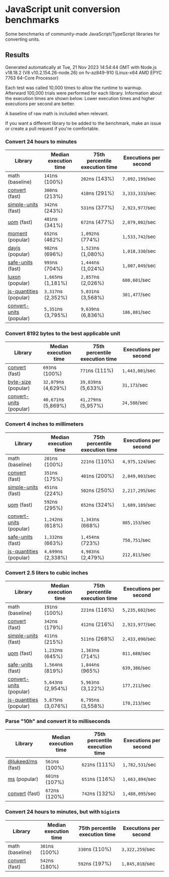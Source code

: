 # JavaScript unit conversion benchmarks

Some benchmarks of community-made JavaScript/TypeScript libraries for converting units.

## Results

<!-- beginblock(results) -->

Generated automatically at Tue, 21 Nov 2023 14:54:44 GMT with Node.js v18.18.2 (V8 v10.2.154.26-node.26) on fv-az849-910 (Linux-x64 AMD EPYC 7763 64-Core Processor)

Each test was called 10,000 times to allow the runtime to warmup.
Afterward 100,000 trials were performed for each library.
Information about the execution times are shown below.
Lower execution times and higher executions per second are better.

A baseline of raw math is included when relevant.

If you want a different library to be added to the benchmark, make an issue or create a pull request if you're comfortable.

### Convert 24 hours to minutes

| Library                                                            | Median execution time | 75th percentile execution time | Executions per second |
| ------------------------------------------------------------------ | --------------------- | ------------------------------ | --------------------- |
| math (baseline)                                                    | `141`ns (100%)        | `202`ns (143%)                 | `7,092,199`/sec       |
| [convert](https://npmjs.com/package/convert) (fast)                | `300`ns (213%)        | `410`ns (291%)                 | `3,333,333`/sec       |
| [simple-units](https://npmjs.com/package/simple-units) (fast)      | `342`ns (243%)        | `531`ns (377%)                 | `2,923,977`/sec       |
| [uom](https://npmjs.com/package/uom) (fast)                        | `481`ns (341%)        | `672`ns (477%)                 | `2,079,002`/sec       |
| [moment](https://npmjs.com/package/moment) (popular)               | `652`ns (462%)        | `1,092`ns (774%)               | `1,533,742`/sec       |
| [dayjs](https://npmjs.com/package/dayjs) (popular)                 | `982`ns (696%)        | `1,523`ns (1,080%)             | `1,018,330`/sec       |
| [safe-units](https://npmjs.com/package/safe-units) (fast)          | `993`ns (704%)        | `1,444`ns (1,024%)             | `1,007,049`/sec       |
| [luxon](https://npmjs.com/package/luxon) (popular)                 | `1,665`ns (1,181%)    | `2,857`ns (2,026%)             | `600,601`/sec         |
| [js-quantities](https://npmjs.com/package/js-quantities) (popular) | `3,317`ns (2,352%)    | `5,031`ns (3,568%)             | `301,477`/sec         |
| [convert-units](https://npmjs.com/package/convert-units) (popular) | `5,351`ns (3,795%)    | `9,639`ns (6,836%)             | `186,881`/sec         |

### Convert 8192 bytes to the best applicable unit

| Library                                                            | Median execution time | 75th percentile execution time | Executions per second |
| ------------------------------------------------------------------ | --------------------- | ------------------------------ | --------------------- |
| [convert](https://npmjs.com/package/convert) (fast)                | `693`ns (100%)        | `771`ns (111%)                 | `1,443,001`/sec       |
| [byte-size](https://npmjs.com/package/byte-size) (popular)         | `32,079`ns (4,629%)   | `39,039`ns (5,633%)            | `31,173`/sec          |
| [convert-units](https://npmjs.com/package/convert-units) (popular) | `40,671`ns (5,869%)   | `41,279`ns (5,957%)            | `24,588`/sec          |

### Convert 4 inches to millimeters

| Library                                                            | Median execution time | 75th percentile execution time | Executions per second |
| ------------------------------------------------------------------ | --------------------- | ------------------------------ | --------------------- |
| math (baseline)                                                    | `201`ns (100%)        | `221`ns (110%)                 | `4,975,124`/sec       |
| [convert](https://npmjs.com/package/convert) (fast)                | `351`ns (175%)        | `401`ns (200%)                 | `2,849,003`/sec       |
| [simple-units](https://npmjs.com/package/simple-units) (fast)      | `451`ns (224%)        | `502`ns (250%)                 | `2,217,295`/sec       |
| [uom](https://npmjs.com/package/uom) (fast)                        | `592`ns (295%)        | `652`ns (324%)                 | `1,689,189`/sec       |
| [convert-units](https://npmjs.com/package/convert-units) (popular) | `1,242`ns (618%)      | `1,343`ns (668%)               | `805,153`/sec         |
| [safe-units](https://npmjs.com/package/safe-units) (fast)          | `1,332`ns (663%)      | `1,454`ns (723%)               | `750,751`/sec         |
| [js-quantities](https://npmjs.com/package/js-quantities) (popular) | `4,699`ns (2,338%)    | `4,983`ns (2,479%)             | `212,811`/sec         |

### Convert 2.5 liters to cubic inches

| Library                                                            | Median execution time | 75th percentile execution time | Executions per second |
| ------------------------------------------------------------------ | --------------------- | ------------------------------ | --------------------- |
| math (baseline)                                                    | `191`ns (100%)        | `221`ns (116%)                 | `5,235,602`/sec       |
| [convert](https://npmjs.com/package/convert) (fast)                | `342`ns (179%)        | `412`ns (216%)                 | `2,923,977`/sec       |
| [simple-units](https://npmjs.com/package/simple-units) (fast)      | `411`ns (215%)        | `511`ns (268%)                 | `2,433,090`/sec       |
| [uom](https://npmjs.com/package/uom) (fast)                        | `1,232`ns (645%)      | `1,363`ns (714%)               | `811,688`/sec         |
| [safe-units](https://npmjs.com/package/safe-units) (fast)          | `1,564`ns (819%)      | `1,844`ns (965%)               | `639,386`/sec         |
| [convert-units](https://npmjs.com/package/convert-units) (popular) | `5,643`ns (2,954%)    | `5,963`ns (3,122%)             | `177,211`/sec         |
| [js-quantities](https://npmjs.com/package/js-quantities) (popular) | `5,875`ns (3,076%)    | `6,795`ns (3,558%)             | `170,213`/sec         |

### Parse "10h" and convert it to milliseconds

| Library                                                   | Median execution time | 75th percentile execution time | Executions per second |
| --------------------------------------------------------- | --------------------- | ------------------------------ | --------------------- |
| [@lukeed/ms](https://npmjs.com/package/@lukeed/ms) (fast) | `561`ns (100%)        | `621`ns (111%)                 | `1,782,531`/sec       |
| [ms](https://npmjs.com/package/ms) (popular)              | `601`ns (107%)        | `651`ns (116%)                 | `1,663,894`/sec       |
| [convert](https://npmjs.com/package/convert) (fast)       | `672`ns (120%)        | `742`ns (132%)                 | `1,488,095`/sec       |

### Convert 24 hours to minutes, but with `bigint`s

| Library                                             | Median execution time | 75th percentile execution time | Executions per second |
| --------------------------------------------------- | --------------------- | ------------------------------ | --------------------- |
| math (baseline)                                     | `301`ns (100%)        | `330`ns (110%)                 | `3,322,259`/sec       |
| [convert](https://npmjs.com/package/convert) (fast) | `542`ns (180%)        | `592`ns (197%)                 | `1,845,018`/sec       |

<!-- endblock(results) -->
